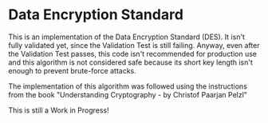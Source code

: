 # Data Encryption Standard

This is an implementation of the Data Encryption Standard (DES). It isn't fully validated yet, since the Validation Test 
is still failing. Anyway, even after the Validation Test passes, this code isn't recommended for production use and this 
algorithm is not considered safe because its short key length isn't enough to prevent brute-force attacks.

The implementation of this algorithm was followed using the instructions from the book "Understanding Cryptography - by Christof Paarjan Pelzl"

This is still a Work in Progress!
